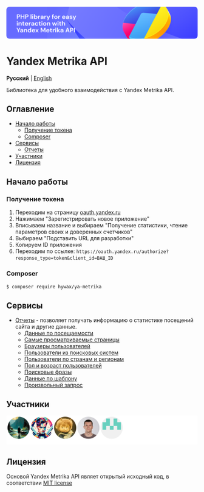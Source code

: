 ![Yandex Metrika API](https://raw.githubusercontent.com/hywax/ya-metrika/main/.github/static/cover.png)

# Yandex Metrika API

**Русский** | [English](./README.en.md)

Библиотека для удобного взаимодействия с Yandex Metrika API.

## Оглавление

* [Начало работы](#Начало-работы)
  * [Получение токена](#Получение-токена)
  * [Composer](#composer)
* [Сервисы](#Сервисы)
  * [Отчеты](./docs/report-service.md)
* [Участники](#Участники)
* [Лицензия](#Лицензия)

## Начало работы

### Получение токена

1. Переходим на страницу [oauth.yandex.ru](https://oauth.yandex.ru/)
2. Нажимаем "Зарегистрировать новое приложение"
3. Вписываем название и выбираем "Получение статистики, чтение параметров своих и доверенных счетчиков"
4. Выбираем "Подставить URL для разработки"
5. Копируем ID приложения
6. Переходим по ссылке: `https://oauth.yandex.ru/authorize?response_type=token&client_id=ВАШ_ID`

### Composer

```shell
$ composer require hywax/ya-metrika
```

## Сервисы

* [Отчеты](./docs/report-service.md) - позволяет получать информацию о статистике посещений сайта и другие данные.
  * [Данные по посещаемости](./docs/report-service.md#Данные-по-посещаемости)
  * [Самые просматриваемые страницы](./docs/report-service.md#Самые-просматриваемые-страницы)
  * [Браузеры пользователей](./docs/report-service.md#Браузеры-пользователей)
  * [Пользователи из поисковых систем](./docs/report-service.md#Пользователи-из-поисковых-систем)
  * [Пользователи по странам и регионам](./docs/report-service.md#Пользователи-по-странам-и-регионам)
  * [Пол и возраст пользователей](./docs/report-service.md#Пол-и-возраст-пользователей)
  * [Поисковые фразы](./docs/report-service.md#Поисковые-фразы)
  * [Данные по шаблону](./docs/report-service.md#Данные-по-шаблону)
  * [Произвольный запрос](./docs/report-service.md#Произвольный-запрос)

## Участники

![Участники](https://raw.githubusercontent.com/hywax/ya-metrika/main/.github/static/contributors.svg)

## Лицензия

Основой Yandex Metrika API являет открытый исходный код, в соответствии [MIT license](./LICENSE)
